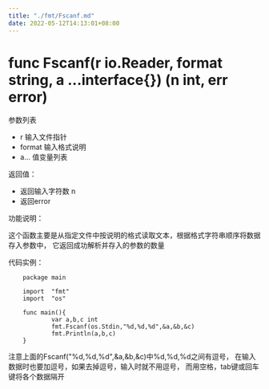 ```yaml
---
title: "./fmt/Fscanf.md"
date: 2022-05-12T14:13:01+08:00
---
```

# func Fscanf(r io.Reader, format string, a ...interface{}) (n int, err error)

参数列表

- r 输入文件指针
- format 输入格式说明 
- a... 值变量列表

返回值：

- 返回输入字符数 n
- 返回error

功能说明：

这个函数主要是从指定文件中按说明的格式读取文本，根据格式字符串顺序将数据存入参数中，
它返回成功解析并存入的参数的数量

代码实例：

        package main

        import  "fmt"
        import  "os"

        func main(){
               	var a,b,c int
                fmt.Fscanf(os.Stdin,"%d,%d,%d",&a,&b,&c)
                fmt.Println(a,b,c)
        }

注意上面的Fscanf("%d,%d,%d",&a,&b,&c)中%d,%d,%d之间有逗号，
在输入数据时也要加逗号，如果去掉逗号，输入时就不用逗号，
而用空格，tab键或回车键将各个数据隔开
